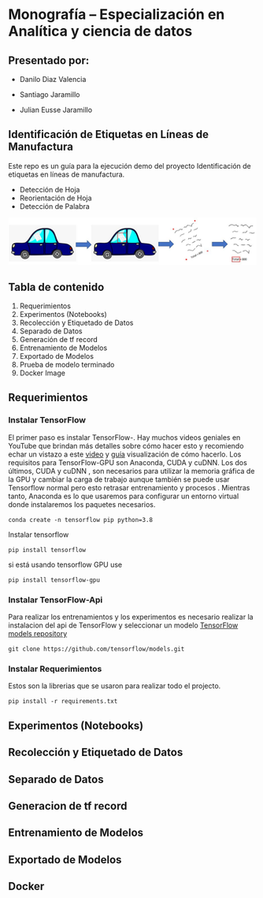 # Monografía – Especialización en Analítica y ciencia de datos

## Presentado por:

- Danilo Diaz Valencia

- Santiago Jaramillo 

- Julian Eusse Jaramillo

## Identificación de Etiquetas en Líneas de Manufactura

Este repo es un guía para la ejecución demo del proyecto Identificación de etiquetas en líneas de manufactura.

- Detección de Hoja
- Reorientación de Hoja
- Detección de Palabra 

<p align="center">
  <img src="Docs/project_flow.JPG">
</p>

## Tabla de contenido

1. Requerimientos
2. Experimentos (Notebooks)
3. Recolección y Etiquetado de Datos
4. Separado de Datos
5. Generación de tf record
6. Entrenamiento de Modelos
7. Exportado de Modelos
8. Prueba de modelo terminado
9. Docker Image

## Requerimientos

### Instalar TensorFlow

El primer paso es instalar TensorFlow-. Hay muchos videos geniales en YouTube que brindan más detalles sobre cómo hacer esto y recomiendo echar un vistazo a este [video](https://www.youtube.com/watch?v=oqd54apcgGE) y [guía](https://github.com/armaanpriyadarshan/Training-a-Custom-TensorFlow-2.X-Object-Detector) visualización de cómo hacerlo. Los requisitos para TensorFlow-GPU son Anaconda, CUDA y cuDNN. Los dos últimos, CUDA y cuDNN  , son necesarios para utilizar la memoria gráfica de la GPU y cambiar la carga de trabajo aunque también se puede usar Tensorflow normal pero esto retrasar entrenamiento y procesos . Mientras tanto, Anaconda es lo que usaremos para configurar un entorno virtual donde instalaremos los paquetes necesarios.
```
conda create -n tensorflow pip python=3.8

```
Instalar tensorflow
```
pip install tensorflow
```
si está usando tensorflow GPU use
```
pip install tensorflow-gpu
```

### Instalar TensorFlow-Api
Para realizar los entrenamientos y los experimentos es necesario realizar la instalacion del api de TensorFlow y seleccionar un modelo [TensorFlow models repository](https://github.com/tensorflow/models)

```
git clone https://github.com/tensorflow/models.git

```

### Instalar Requerimientos

Estos son la librerias que se usaron para realizar todo el projecto.

```
pip install -r requirements.txt

```
## Experimentos (Notebooks)

## Recolección y Etiquetado de Datos

## Separado de Datos

## Generacion de tf record 


## Entrenamiento de Modelos

## Exportado de Modelos

## Docker

